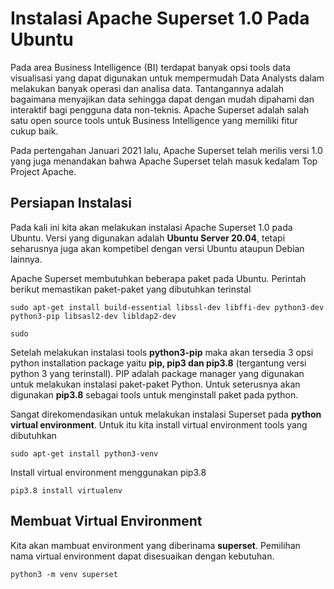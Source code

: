 # Instalasi Apache Superset 1.0 Pada Ubuntu 


Pada area Business Intelligence (BI) terdapat banyak opsi tools data visualisasi yang dapat digunakan untuk mempermudah Data Analysts dalam melakukan banyak operasi dan analisa data. Tantangannya adalah bagaimana menyajikan data sehingga dapat dengan mudah dipahami dan interaktif bagi pengguna data non-teknis. Apache Superset adalah salah satu open source tools untuk Business Intelligence yang memiliki fitur cukup baik.

Pada pertengahan Januari 2021 lalu, Apache Superset telah merilis versi 1.0 yang juga menandakan bahwa Apache Superset telah masuk kedalam Top Project Apache.

## Persiapan Instalasi

Pada kali ini kita akan melakukan instalasi Apache Superset 1.0 pada Ubuntu. Versi yang digunakan adalah **Ubuntu Server 20.04**, tetapi seharusnya juga akan kompetibel dengan versi Ubuntu ataupun Debian lainnya.

Apache Superset membutuhkan beberapa paket pada Ubuntu. Perintah berikut memastikan paket-paket yang dibutuhkan terinstal
```
sudo apt-get install build-essential libssl-dev libffi-dev python3-dev python3-pip libsasl2-dev libldap2-dev
```

```
sudo
```

Setelah melakukan instalasi tools **python3-pip** maka akan tersedia 3 opsi python installation package yaitu **pip, pip3 dan pip3.8** (tergantung versi python 3 yang terinstall). PIP adalah package manager yang digunakan untuk melakukan instalasi paket-paket Python. Untuk seterusnya akan digunakan **pip3.8** sebagai tools untuk menginstall paket pada python.

Sangat direkomendasikan untuk melakukan instalasi Superset pada **python virtual environment**. Untuk itu kita install virtual environment tools yang dibutuhkan
```
sudo apt-get install python3-venv
```

Install virtual environment menggunakan pip3.8
```
pip3.8 install virtualenv
```

## Membuat Virtual Environment

Kita akan mambuat environment yang diberinama **superset**. Pemilihan nama virtual environment dapat disesuaikan dengan kebutuhan.
```
python3 -m venv superset
```
